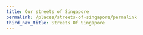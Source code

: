 ```yaml
---
title: Our streets of Singapore
permalink: /places/streets-of-singapore/permalink
third_nav_title: Streets Of Singapore
---
```

